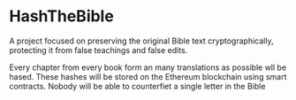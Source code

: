 # HashTheBible
A project focused on preserving the original Bible text cryptographically, protecting it from false teachings and false edits.

Every chapter from every book form an many translations as possible wll be hased. These hashes will be stored on the Ethereum blockchain using smart contracts.
Nobody will be able to counterfiet a single letter in the Bible
